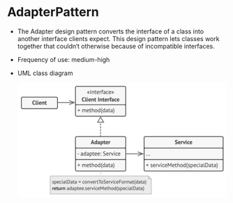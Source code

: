 # AdapterPattern

- The Adapter design pattern converts the interface of a class into another interface clients expect. This design pattern lets classes work together that couldn‘t otherwise because of incompatible interfaces.

- Frequency of use: medium-high

- UML class diagram

    ![UML class diagram](/.assets/adapterPattern.png "Adapter Pattern")
